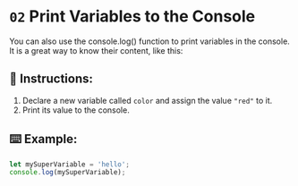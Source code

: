 # `02` Print Variables to the Console
You can also use the console.log() function to print variables in the console. It is a great way to know their content, like this:

## 📝 Instructions:
1. Declare a new variable called `color` and assign the value `"red"` to it.
2. Print its value to the console.

## ⌨️ Example:
```Javascript 
let mySuperVariable = 'hello';
console.log(mySuperVariable);
```